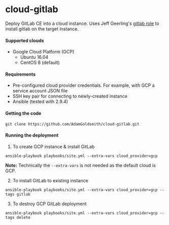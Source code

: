 # cloud-gitlab

Deploy GitLab CE into a cloud instance. Uses Jeff Geerling's [gitlab role](<https://galaxy.ansible.com/geerlingguy/gitlab/>) to install gitlab on the target instance.

#### Supported clouds

* Google Cloud Platform (GCP)
  * Ubuntu 16.04
  * CentOS 8 (default)

#### Requirements

* Pre-configured cloud provider credentials. For example, with GCP a service account JSON file
* SSH key pair for connecting to newly-created instance
* Ansible (tested with 2.9.4)

#### Getting the code

```
git clone https://github.com/AdamGoldsmith/cloud-gitlab.git
```

#### Running the deployment

1. To create GCP instance & install GitLab
```
ansible-playbook playbooks/site.yml --extra-vars cloud_provider=gcp
```
__Note:__ Technically the `--extra-vars` is not needed as the default cloud is GCP.


2. To install GitLab to existing instance
```
ansible-playbook playbooks/site.yml --extra-vars cloud_provider=gcp --tags gitlab
```

3. To destroy GCP GitLab deployment
```
ansible-playbook playbooks/site.yml --extra-vars cloud_provider=gcp --tags delete
```

